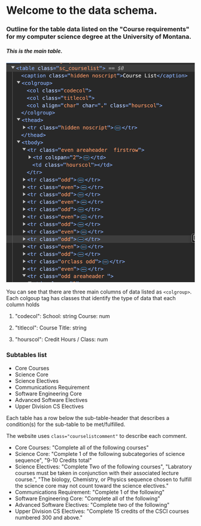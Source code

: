 # Welcome to the data schema.

### Outline for the table data listed on the "Course requirements" for my computer science degree at the University of Montana.

##### This is the main table.

![Table](./table_main.png "### The main table of data")

You can see that there are three main columns of data listed as `<colgroup>`.
Each colgoup tag has classes that identify the type of data that each column
holds

1. "codecol": School: string Course: num

2. "titlecol": Course Title: string

3. "hourscol": Credit Hours / Class: num

### Subtables list

- Core Courses
- Science Core
- Science Electives
- Communications Requirement
- Software Engineering Core
- Advanced Software Electives
- Upper Division CS Electives

Each table has a row below the sub-table-header that describes a condition(s)
for the sub-table to be met/fulfilled.

The website uses `class="courselistcomment"` to describe each comment.

- Core Courses: "Complete all of the following courses"
- Science Core: "Complete 1 of the following subcategories of science sequence",
  "9-10 Credits total"
- Science Electives: "Complete Two of the following courses", "Labratory courses
  must be taken in conjunction with their associated lecture course.", "The
  biology, Chemistry, or Physics sequence chosen to fulfill the science core may
  not count toward the science electives."
- Communications Requirement: "Complete 1 of the following"
- Software Engineering Core: "Complete all of the following"
- Advanced Software Electives: "Complete two of the following"
- Upper Division CS Electives: "Complete 15 credits of the CSCI courses numbered
  300 and above."
